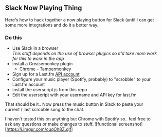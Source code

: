 ## Slack Now Playing Thing ##

Here's how to hack together a now playing button for Slack (until I can get some more integrations and do it a better way.

### Do this
* Use Slack in a browser  
    *This stuff depends on the use of browser plugins so it'd take more work for this to work in the app*
* Install a Greasemonkey plugin
    * Chrome - [Tampermonkey](https://chrome.google.com/webstore/detail/tampermonkey/dhdgffkkebhmkfjojejmpbldmpobfkfo?hl=en)
* Sign up for a Last.fm [API account](http://www.last.fm/api/account/create)
* Configure your music player (Spotify, probably) to "scrobble" to your Last.fm account
* Install the userscript.js from this repo
* Edit the userscript with your username and API key for last.fm

That should be it.. Now press the music button in Slack to paste your current / last scrobble song to the chat.  

I haven't tested this on anything but Chrome with Spotify so.. feel free to ask any questions or make changes to stuff.
![functional screenshot][https://i.imgur.com/cuqOh8Z.gif]
